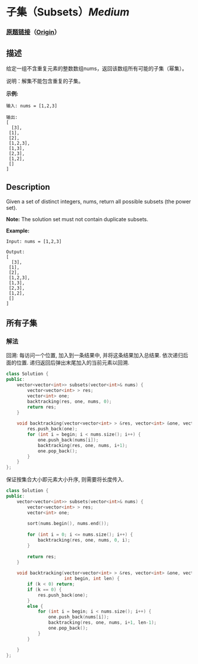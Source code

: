 # 子集（Subsets）*Medium*
### [原题链接](https://leetcode-cn.com/problems/subsets)（[Origin](https://leetcode.com/problems/subsets)）
## 描述
给定一组不含重复元素的整数数组nums，返回该数组所有可能的子集（幂集）。

说明：解集不能包含重复的子集。

**示例:**
```
输入: nums = [1,2,3]

输出:
[
  [3],
 [1],
 [2],
 [1,2,3],
 [1,3],
 [2,3],
 [1,2],
 []
]
```

## Description
Given a set of distinct integers, nums, return all possible subsets (the power set).

**Note:**
 The solution set must not contain duplicate subsets.

**Example:**
```
Input: nums = [1,2,3]

Output:
[
  [3],
 [1],
 [2],
 [1,2,3],
 [1,3],
 [2,3],
 [1,2],
 []
]
```


## 所有子集
### 解法
回溯: 每访问一个位置, 加入到一条结果中, 并将这条结果加入总结果. 依次递归后面的位置. 递归返回后弹出末尾加入的当前元素以回溯.
```c++
class Solution {
public:
    vector<vector<int>> subsets(vector<int>& nums) {
        vector<vector<int> > res;
        vector<int> one;
        backtracking(res, one, nums, 0);
        return res;
    }
    
    void backtracking(vector<vector<int> > &res, vector<int> &one, vector<int> &nums, int begin) {
        res.push_back(one);
        for (int i = begin; i < nums.size(); i++) {
            one.push_back(nums[i]);
            backtracking(res, one, nums, i+1);
            one.pop_back();
        }
    }
};
```

保证按集合大小即元素大小升序, 则需要将长度传入.
```c++
class Solution {
public:
    vector<vector<int>> subsets(vector<int>& nums) {
        vector<vector<int> > res;
        vector<int> one;
        
        sort(nums.begin(), nums.end());
        
        for (int i = 0; i <= nums.size(); i++) {
            backtracking(res, one, nums, 0, i);
        }
        
        return res;
    }
    
    void backtracking(vector<vector<int> > &res, vector<int> &one, vector<int> &nums,
                      int begin, int len) {
        if (k < 0) return;
        if (k == 0) {
            res.push_back(one);
        }
        else {
            for (int i = begin; i < nums.size(); i++) {
                one.push_back(nums[i]);
                backtracking(res, one, nums, i+1, len-1);
                one.pop_back();
            }
        }

    }
};
```